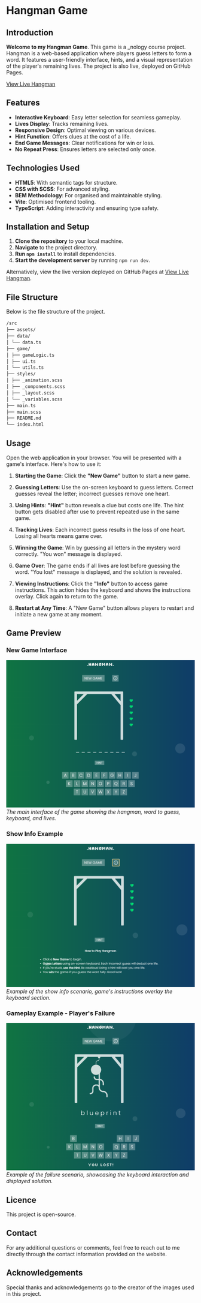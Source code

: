 # **Hangman Game**

## **Introduction**

**Welcome to my Hangman Game**. This game is a _nology course project. Hangman is a web-based application where players guess letters to form a word. It features a user-friendly interface, hints, and a visual representation of the player's remaining lives. The project is also live, deployed on GitHub Pages.

[View Live Hangman](https://jm-go.github.io/game-project/)

## **Features**

- **Interactive Keyboard**: Easy letter selection for seamless gameplay.
- **Lives Display**: Tracks remaining lives.
- **Responsive Design**: Optimal viewing on various devices.
- **Hint Function**: Offers clues at the cost of a life.
- **End Game Messages**: Clear notifications for win or loss.
- **No Repeat Press**: Ensures letters are selected only once.

## **Technologies Used**

- **HTML5**: With semantic tags for structure.
- **CSS with SCSS**: For advanced styling.
- **BEM Methodology**: For organised and maintainable styling.
- **Vite**: Optimised frontend tooling.
- **TypeScript**: Adding interactivity and ensuring type safety.

## **Installation and Setup**

1. **Clone the repository** to your local machine.
2. **Navigate** to the project directory.
3. **Run `npm install`** to install dependencies.
4. **Start the development server** by running `npm run dev`.

Alternatively, view the live version deployed on GitHub Pages at [View Live Hangman](https://jm-go.github.io/game-project/).

## **File Structure**

Below is the file structure of the project.


```bash 
/src
├── assets/ 
├── data/
│ └── data.ts 
├── game/
│ ├── gameLogic.ts 
│ ├── ui.ts 
│ └── utils.ts 
├── styles/
│ ├── _animation.scss 
│ ├── _components.scss 
│ ├── _layout.scss 
│ └── _variables.scss 
├── main.ts 
├── main.scss 
├── README.md 
└── index.html 
```

## **Usage**

Open the web application in your browser. You will be presented with a game's interface. Here's how to use it:

1. **Starting the Game**: Click the **"New Game"** button to start a new game.

2. **Guessing Letters**: Use the on-screen keyboard to guess letters. Correct guesses reveal the letter; incorrect guesses remove one heart.

3. **Using Hints**: **"Hint"** button reveals a clue but costs one life. The hint button gets disabled after use to prevent repeated use in the same game.

4. **Tracking Lives**: Each incorrect guess results in the loss of one heart. Losing all hearts means game over.

5. **Winning the Game**: Win by guessing all letters in the mystery word correctly. "You won" message is displayed.

6. **Game Over**: The game ends if all lives are lost before guessing the word. "You lost" message is displayed, and the solution is revealed.

7. **Viewing Instructions**: Click the **"Info"** button to access game instructions. This action hides the keyboard and shows the instructions overlay. Click again to return to the game.

8. **Restart at Any Time**: A "New Game" button allows players to restart and initiate a new game at any moment.

## **Game Preview**

### New Game Interface
![New Game Interface](../src/assets/newgame.png)
*The main interface of the game showing the hangman, word to guess, keyboard, and lives.*

### Show Info Example
![Show Info Example](../src/assets/gameinfo.png)
*Example of the show info scenario, game's instructions overlay the keyboard section.*

### Gameplay Example - Player's Failure
![Gameplay Example](../src/assets/youlost.png)
*Example of the failure scenario, showcasing the keyboard interaction and displayed solution.*


## **Licence**

This project is open-source.

## **Contact**

For any additional questions or comments, feel free to reach out to me directly through the contact information provided on the website.

## **Acknowledgements**

Special thanks and acknowledgements go to the creator of the images used in this project.
